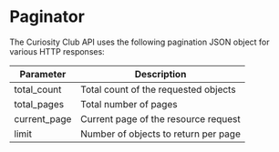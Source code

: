 # Paginator

The Curiosity Club API uses the following pagination JSON object for various HTTP responses:


Parameter | Description
--------- | -----------
total_count | Total count of the requested objects
total_pages | Total number of pages
current_page | Current page of the resource request
limit | Number of objects to return per page